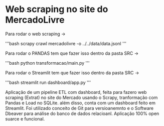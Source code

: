 ﻿# Web scraping no site do MercadoLivre

Para rodar o web scraping ->

'''bash
scrapy crawl mercadolivre -o ../../data/data.jsonl
'''

Para rodar o PANDAS tem que fazer isso dentro da pasta SRC ->

'''bash
python transformacao/main.py
'''

Para rodar o Streamlit tem que fazer isso dentro da pasta SRC ->

'''bash
streamlit run dashboard/app.py 
'''

Aplicação de um pipeline ETL com dashboard, feita para fazero web scraping (Extrat) no site do Mercado usando o Scrapy, tranformação com Pandas e Load no SQLite. além disso, conta com um dashboard feito em Streamlit. Foi utilizado conceito de Git para versioanemnto e o Software Dbeaver para análise do banco de dados relacioanl.
Aplicação 100% open suarce e funcional.
